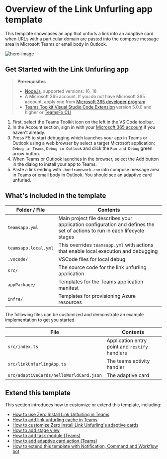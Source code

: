 # Overview of the Link Unfurling app template

This template showcases an app that unfurls a link into an adaptive card when URLs with a particular domain are pasted into the compose message area in Microsoft Teams or email body in Outlook.

![hero-image](https://aka.ms/teamsfx-link-unfurling-hero-image)

## Get Started with the Link Unfurling app

> **Prerequisites**
>
> - [Node.js](https://nodejs.org/), supported versions: 16, 18
> - A Microsoft 365 account. If you do not have Microsoft 365 account, apply one from [Microsoft 365 developer program](https://developer.microsoft.com/microsoft-365/dev-program)
> - [Teams Toolkit Visual Studio Code Extension](https://aka.ms/teams-toolkit) version 5.0.0 and higher or [TeamsFx CLI](https://aka.ms/teams-toolkit-cli)

1. First, select the Teams Toolkit icon on the left in the VS Code toolbar.
2. In the Account section, sign in with your [Microsoft 365 account](https://docs.microsoft.com/microsoftteams/platform/toolkit/accounts) if you haven't already.
3. Press F5 to start debugging which launches your app in Teams or Outlook using a web browser by select a target Microsoft application: `Debug in Teams`, `Debug in Outlook` and click the `Run and Debug` green arrow button.
4. When Teams or Outlook launches in the browser, select the Add button in the dialog to install your app to Teams.
5. Paste a link ending with `.botframework.com` into compose message area in Teams or email body in Outlook. You should see an adaptive card unfurled.

## What's included in the template

| Folder / File | Contents |
| - | - |
| `teamsapp.yml` | Main project file describes your application configuration and defines the set of actions to run in each lifecycle stages |
| `teamsapp.local.yml`| This overrides `teamsapp.yml` with actions that enable local execution and debugging |
| `.vscode/` | VSCode files for local debug |
| `src/` | The source code for the link unfurling application |
| `appPackage/` | Templates for the Teams application manifest |
| `infra/` | Templates for provisioning Azure resources |

The following files can be customized and demonstrate an example implementation to get you started.

| File | Contents |
| - | - |
| `src/index.ts` | Application entry point and `restify` handlers |
| `src/linkUnfurlingApp.ts`| The teams activity handler |
| `src/adaptiveCards/helloWorldCard.json` | The adaptive card |

## Extend this template

This section introduces how to customize or extend this template, including:

- [How to use Zero Install Link Unfurling in Teams](https://aka.ms/teamsfx-extend-link-unfurling#how-to-use-zero-install-link-unfurling-in-teams)
- [How to add link unfurling cache in Teams](https://aka.ms/teamsfx-extend-link-unfurling#how-to-add-link-unfurling-cache-in-teams)
- [How to customize Zero Install Link Unfurling's adaptive cards](https://aka.ms/teamsfx-extend-link-unfurling#how-to-customize-zero-install-link-unfurlings-adaptive-cards)
- [How to add stage view](https://aka.ms/teamsfx-extend-link-unfurling#how-to-add-stage-view)
- [How to add task module (Teams)](https://aka.ms/teamsfx-extend-link-unfurling#how-to-add-task-module-teams)
- [How to add adaptive card action (Teams)](https://aka.ms/teamsfx-extend-link-unfurling#how-to-add-adaptive-card-action-teams)
- [How to extend this template with Notification, Command and Workflow bot](https://aka.ms/teamsfx-extend-link-unfurling#how-to-extend-this-template-with-notification-command-and-workflow-bot)
